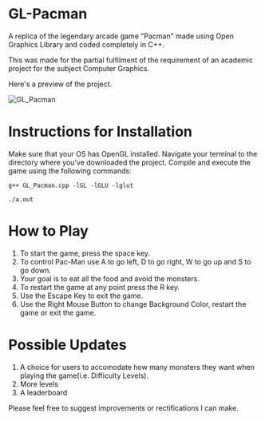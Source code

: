 # GL-Pacman

A replica of the legendary arcade game "Pacman" made using Open Graphics Library and coded completely in C++.

This was made for the partial fulfilment of the requirement of an academic project for the subject Computer Graphics.

Here's a preview of the project.

![GL_Pacman](https://user-images.githubusercontent.com/62807226/104834917-e6928e80-58c8-11eb-94ab-a184c6ac5916.gif)

# Instructions for Installation

Make sure that your OS has OpenGL installed. Navigate your terminal to the directory where you've downloaded the project. Compile and execute the game using the following commands:

`g++ GL_Pacman.cpp -lGL -lGLU -lglut`

`./a.out`

# How to Play
  
  1. To start the game, press the space key.
  2. To control Pac-Man use A to go left, D to go right, W to go up and S to go down.
  3. Your goal is to eat all the food and avoid the monsters.
  4. To restart the game at any point press the R key.
  5. Use the Escape Key to exit the game.
  6. Use the Right Mouse Button to change Background Color, restart the game or exit the game.
  
# Possible Updates
  1. A choice for users to accomodate how many monsters they want when playing the game(i.e. Difficulty Levels).
  2. More levels 
  3. A leaderboard
  
  Please feel free to suggest improvements or rectifications I can make.
  
